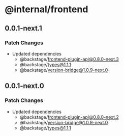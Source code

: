# @internal/frontend

## 0.0.1-next.1

### Patch Changes

- Updated dependencies
  - @backstage/frontend-plugin-api@0.8.0-next.3
  - @backstage/types@1.1.1
  - @backstage/version-bridge@1.0.9-next.0

## 0.0.1-next.0

### Patch Changes

- Updated dependencies
  - @backstage/frontend-plugin-api@0.8.0-next.2
  - @backstage/version-bridge@1.0.9-next.0
  - @backstage/types@1.1.1
